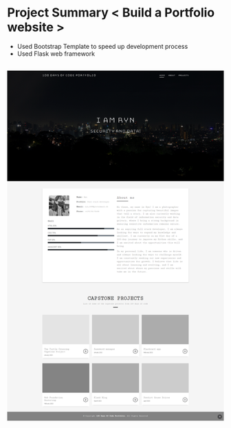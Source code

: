 <h1>Project Summary < Build a Portfolio website ></h1>
<ul>
  <li>Used Bootstrap Template to speed up development process</li>
  <li>Used Flask web framework</li>
  </ul>
  <br>
  <img src="image/1.png">
  
